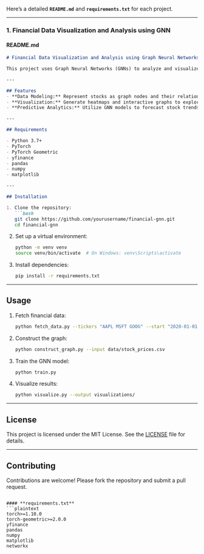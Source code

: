Here’s a detailed **`README.md`** and **`requirements.txt`** for each project.

---

### **1. Financial Data Visualization and Analysis using GNN**

#### **README.md**
```markdown
# Financial Data Visualization and Analysis using Graph Neural Networks (GNN)

This project uses Graph Neural Networks (GNNs) to analyze and visualize financial data. Stock data is modeled as a graph, where nodes represent individual stocks, and edges represent relationships (e.g., correlations). The model predicts stock movement trends and visualizes data interactively for financial analysis.

---

## Features
- **Data Modeling:** Represent stocks as graph nodes and their relationships as edges.
- **Visualization:** Generate heatmaps and interactive graphs to explore stock data.
- **Predictive Analytics:** Utilize GNN models to forecast stock trends based on relationships.

---

## Requirements

- Python 3.7+
- PyTorch
- PyTorch Geometric
- yfinance
- pandas
- numpy
- matplotlib

---

## Installation

1. Clone the repository:
   ```bash
   git clone https://github.com/yourusername/financial-gnn.git
   cd financial-gnn
   ```

2. Set up a virtual environment:
   ```bash
   python -m venv venv
   source venv/bin/activate  # On Windows: venv\Scripts\activate
   ```

3. Install dependencies:
   ```bash
   pip install -r requirements.txt
   ```

---

## Usage

1. Fetch financial data:
   ```bash
   python fetch_data.py --tickers "AAPL MSFT GOOG" --start "2020-01-01" --end "2023-01-01"
   ```

2. Construct the graph:
   ```bash
   python construct_graph.py --input data/stock_prices.csv
   ```

3. Train the GNN model:
   ```bash
   python train.py
   ```

4. Visualize results:
   ```bash
   python visualize.py --output visualizations/
   ```

---

## License
This project is licensed under the MIT License. See the [LICENSE](LICENSE) file for details.

---

## Contributing
Contributions are welcome! Please fork the repository and submit a pull request.
```

#### **requirements.txt**
```plaintext
torch>=1.10.0
torch-geometric>=2.0.0
yfinance
pandas
numpy
matplotlib
networkx
```
